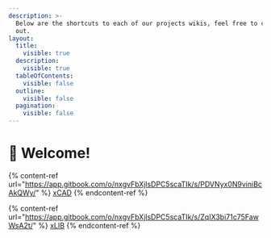 ```yaml
---
description: >-
  Below are the shortcuts to each of our projects wikis, feel free to check them
  out.
layout:
  title:
    visible: true
  description:
    visible: true
  tableOfContents:
    visible: false
  outline:
    visible: false
  pagination:
    visible: false
---
```


# 👋 Welcome!

{% content-ref
url="https://app.gitbook.com/o/nxgvFbXjlsDPC5scaTIk/s/PDVNyx0N9viniBcAkQWy/" %}
[xCAD](https://app.gitbook.com/o/nxgvFbXjlsDPC5scaTIk/s/PDVNyx0N9viniBcAkQWy/)
{% endcontent-ref %}

{% content-ref
url="https://app.gitbook.com/o/nxgvFbXjlsDPC5scaTIk/s/ZqIX3bi71c75FawWsA2t/" %}
[xLIB](https://app.gitbook.com/o/nxgvFbXjlsDPC5scaTIk/s/ZqIX3bi71c75FawWsA2t/)
{% endcontent-ref %}
